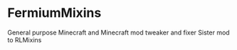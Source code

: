 # FermiumMixins
 General purpose Minecraft and Minecraft mod tweaker and fixer
 Sister mod to RLMixins